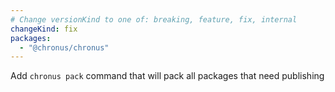 ```yaml
---
# Change versionKind to one of: breaking, feature, fix, internal
changeKind: fix
packages:
  - "@chronus/chronus"
---
```


Add `chronus pack` command that will pack all packages that need publishing
